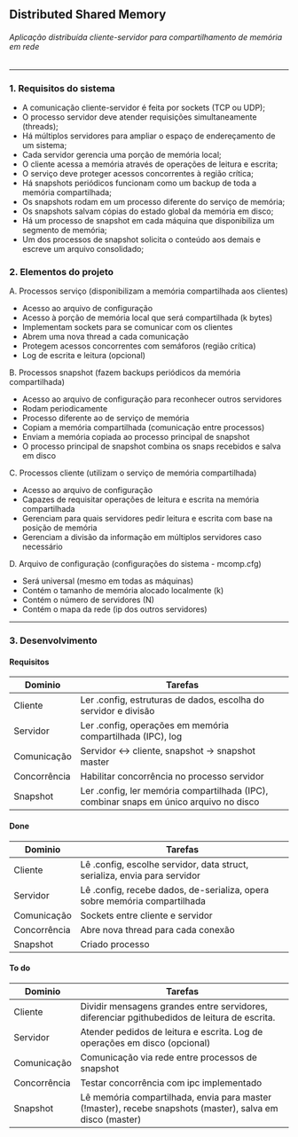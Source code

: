 ## Distributed Shared Memory
###### Aplicação distribuída cliente-servidor para compartilhamento de memória em rede

---

### 1. Requisitos do sistema

* A comunicação cliente-servidor é feita por sockets (TCP ou UDP);
* O processo servidor deve atender requisições simultaneamente (threads);
* Há múltiplos servidores para ampliar o espaço de endereçamento de um sistema;
* Cada servidor gerencia uma porção de memória local;
* O cliente acessa a memória através de operações de leitura e escrita;
* O serviço deve proteger acessos concorrentes à região crítica;
* Há snapshots periódicos funcionam como um backup de toda a memória compartilhada;
* Os snapshots rodam em um processo diferente do serviço de memória;
* Os snapshots salvam cópias do estado global da memória em disco;
* Há um processo de snapshot em cada máquina que disponibiliza um segmento de memória;
* Um dos processos de snapshot solicita o conteúdo aos demais e escreve um arquivo consolidado;

### 2. Elementos do projeto

A. Processos serviço (disponibilizam a memória compartilhada aos clientes)
* Acesso ao arquivo de configuração
* Acesso à porção de memória local que será compartilhada (k bytes)
* Implementam sockets para se comunicar com os clientes
* Abrem uma nova thread a cada comunicação
* Protegem acessos concorrentes com semáforos (região crítica)
* Log de escrita e leitura (opcional)

B. Processos snapshot (fazem backups periódicos da memória compartilhada)
* Acesso ao arquivo de configuração para reconhecer outros servidores
* Rodam periodicamente
* Processo diferente ao de serviço de memória
* Copiam a memória compartilhada (comunicação entre processos)
* Enviam a memória copiada ao processo principal de snapshot
* O processo principal de snapshot combina os snaps recebidos e salva em disco

C. Processos cliente (utilizam o serviço de memória compartilhada)
* Acesso ao arquivo de configuração
* Capazes de requisitar operações de leitura e escrita na memória compartilhada
* Gerenciam para quais servidores pedir leitura e escrita com base na posição de memória
* Gerenciam a divisão da informação em múltiplos servidores caso necessário

D. Arquivo de configuração (configurações do sistema - mcomp.cfg)
* Será universal (mesmo em todas as máquinas)
* Contém o tamanho de memória alocado localmente (k)
* Contém o número de servidores (N)
* Contém o mapa da rede (ip dos outros servidores)

_____

### 3. Desenvolvimento

#### Requisitos

| Dominio         | Tarefas                                                             |
| --------------- | ------------------------------------------------------------------- |
| Cliente         | Ler .config, estruturas de dados, escolha do servidor e divisão
| Servidor        | Ler .config, operações em memória compartilhada (IPC), log
| Comunicação     | Servidor <-> cliente, snapshot -> snapshot master
| Concorrência    | Habilitar concorrência no processo servidor
| Snapshot        | Ler .config, ler memória compartilhada (IPC), combinar snaps em único arquivo no disco

#### Done

| Dominio         | Tarefas                                                             |
| --------------- | ------------------------------------------------------------------- |
| Cliente         | Lê .config, escolhe servidor, data struct, serializa, envia para servidor
| Servidor        | Lê .config, recebe dados, de-serializa, opera sobre memória compartilhada
| Comunicação     | Sockets entre cliente e servidor
| Concorrência    | Abre nova thread para cada conexão
| Snapshot        | Criado processo

#### To do

| Dominio         | Tarefas                                                             |
| --------------- | ------------------------------------------------------------------- |
| Cliente         | Dividir mensagens grandes entre servidores, diferenciar pgithubedidos de leitura de escrita.
| Servidor        | Atender pedidos de leitura e escrita. Log de operações em disco (opcional)
| Comunicação     | Comunicação via rede entre processos de snapshot
| Concorrência    | Testar concorrência com ipc implementado
| Snapshot        | Lê memória compartilhada, envia para master (!master), recebe snapshots (master), salva em disco (master)
